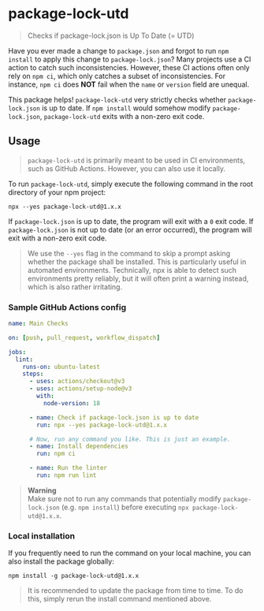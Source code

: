 # package-lock-utd

> Checks if package-lock.json is Up To Date (= UTD)

Have you ever made a change to `package.json` and forgot to run `npm install` to apply this change to `package-lock.json`? Many projects use a CI action to catch such inconsistencies. However, these CI actions often only rely on `npm ci`, which only catches a subset of inconsistencies. For instance, `npm ci` does **NOT** fail when the `name` or `version` field are unequal.

This package helps! `package-lock-utd` very strictly checks whether `package-lock.json` is up to date. If `npm install` would somehow modify `package-lock.json`, `package-lock-utd` exits with a non-zero exit code.

## Usage

> `package-lock-utd` is primarily meant to be used in CI environments, such as GitHub Actions. However, you can also use it locally.

To run `package-lock-utd`, simply execute the following command in the root directory of your npm project:

```
npx --yes package-lock-utd@1.x.x
```

If `package-lock.json` is up to date, the program will exit with a `0` exit code. If `package-lock.json` is not up to date (or an error occurred), the program will exit with a non-zero exit code.

> We use the `--yes` flag in the command to skip a prompt asking whether the package shall be installed. This is particularly useful in automated environments. Technically, npx is able to detect such environments pretty reliably, but it will often print a warning instead, which is also rather irritating.

### Sample GitHub Actions config

```yml
name: Main Checks

on: [push, pull_request, workflow_dispatch]

jobs:
  lint:
    runs-on: ubuntu-latest
    steps:
      - uses: actions/checkout@v3
      - uses: actions/setup-node@v3
        with:
          node-version: 18

      - name: Check if package-lock.json is up to date
        run: npx --yes package-lock-utd@1.x.x

      # Now, run any command you like. This is just an example.
      - name: Install dependencies
        run: npm ci

      - name: Run the linter
        run: npm run lint
```

> **Warning**  
> Make sure not to run any commands that potentially modify `package-lock.json` (e.g. `npm install`) before executing `npx package-lock-utd@1.x.x`.

### Local installation

If you frequently need to run the command on your local machine, you can also install the package globally:

```
npm install -g package-lock-utd@1.x.x
```

> It is recommended to update the package from time to time. To do this, simply rerun the install command mentioned above.
